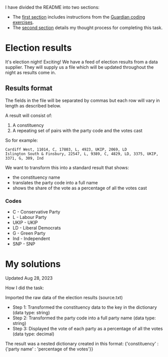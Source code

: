 I have divided the README into two sections: 
* The [first section](https://github.com/claireweiz/election-results#election-results) includes instructions from the [Guardian coding exercises](https://github.com/guardian/coding-exercises). 
* The [second section](https://github.com/claireweiz/election-results#my-solutions) details my thought process for completing this task.

# Election results

It's election night! Exciting! We have a feed of election results from a data supplier. They will supply us a file which will be updated throughout the night as results come in.

## Results format

The fields in the file will be separated by commas but each row will vary in length as described below.

A result will consist of:

1. A constituency
2. A repeating set of pairs with the party code and the votes cast

So for example:

    Cardiff West, 11014, C, 17803, L, 4923, UKIP, 2069, LD
    Islington South & Finsbury, 22547, L, 9389, C, 4829, LD, 3375, UKIP, 3371, G, 309, Ind

We want to transform this into a standard result that shows:

* the constituency name
* translates the party code into a full name
* shows the share of the vote as a percentage of all the votes cast

### Codes

* C - Conservative Party
* L - Labour Party
* UKIP - UKIP
* LD - Liberal Democrats
* G - Green Party
* Ind - Independent
* SNP - SNP


# My solutions

Updated Aug 28, 2023

How I did the task:

Imported the raw data of the election results (source.txt)

* Step 1: Transformed the constituency data to the key in the dictionary (data type: string)
* Step 2: Transformed the party code into a full party name (data type: string)
* Step 3: Displayed the vote of each party as a percentage of all the votes (data type: decimal)

The result was a nested dictionary created in this format: {'constituency' : {'party name' : 'percentage of the votes'}}